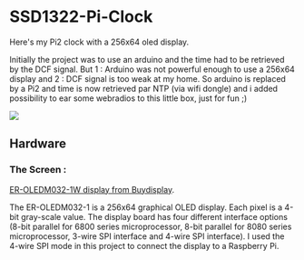 # SSD1322-Pi-Clock

Here's my Pi2 clock with a 256x64 oled display.

Initially the project was to use an arduino and the time had to be retrieved by the DCF signal. But 1 : Arduino was not powerful enough to use a 256x64 display and 2 : DCF signal is too weak at my home. So arduino is replaced by a Pi2 and time is now retrieved par NTP (via wifi dongle) and i added possibility to ear some webradios to this little box, just for fun ;)

![](https://github.com/ScoobieSnax/SSD1322-Pi-Clock/blob/master/Finished%20project.jpg?raw=true)

## Hardware

### The Screen :

[ER-OLEDM032-1W display from Buydisplay](http://www.buydisplay.com/default/serial-oled-module-price-3-2-inch-display-256x64-screens-white-on-black).

The ER-OLEDM032-1 is a 256x64 graphical OLED display. Each pixel is a 4-bit gray-scale value. The display board has four different interface options (8-bit parallel for 6800 series microprocessor, 8-bit parallel for 8080 series microprocessor, 3-wire SPI interface and 4-wire SPI interface). I used the 4-wire SPI mode in this project to connect
the display to a Raspberry Pi.



